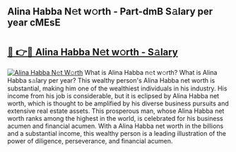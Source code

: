 ## Alina Habba N𝚎t w𝚘rth - Part-dmB S𝚊lary per year cMEsE

# <h2><a href="http://gc3k07.nevu.top/?p=Alina+Habba">🔗 👉🔴 Alina Habba N𝚎t w𝚘rth - S𝚊lary</a></h2>

[![Alina Habba N𝚎t W𝚘rth](https://i.imgur.com/Oavwk0R.jpeg)](http://gc3k07.nevu.top/?p=Alina+Habba)
What is Alina Habba n𝚎t w𝚘rth? What is Alina Habba s𝚊lary per year?
This wealthy person's Alina Habba net worth is substantial, making him one of the wealthiest individuals in his industry. His income from his job is considerable, but it is eclipsed by Alina Habba net worth, which is thought to be amplified by his diverse business pursuits and extensive real estate assets. This prosperous man, whose Alina Habba net worth ranks among the highest in the world, is celebrated for his business acumen and financial acumen. With a Alina Habba net worth in the billions and a substantial income, this wealthy person is a leading illustration of the power of diligence, perseverance, and financial acumen.
